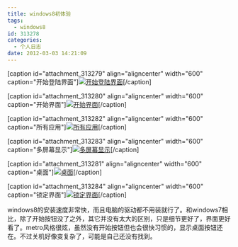 ```yaml
---
title: windows8初体验
tags:
  - windows8
id: 313278
categories:
  - 个人日志
date: 2012-03-03 14:21:09
---
```


[caption id="attachment_313279" align="aligncenter" width="600" caption="开始登陆界面"][![开始登陆界面](http://www.love4026.org/wp-content/uploads/2012/03/IMG_05401-1024x764.jpg "开始登陆界面")](http://www.love4026.org/wp-content/uploads/2012/03/IMG_05401.jpg)[/caption]

[caption id="attachment_313280" align="aligncenter" width="600" caption="开始界面"][![开始界面](http://www.love4026.org/wp-content/uploads/2012/03/IMG_05411-1024x764.jpg "开始界面")](http://www.love4026.org/wp-content/uploads/2012/03/IMG_05411.jpg)[/caption]

[caption id="attachment_313282" align="aligncenter" width="600" caption="所有应用"][![所有应用](http://www.love4026.org/wp-content/uploads/2012/03/IMG_05441-1024x764.jpg "所有应用")](http://www.love4026.org/wp-content/uploads/2012/03/IMG_05441.jpg)[/caption]

[caption id="attachment_313283" align="aligncenter" width="600" caption="多屏幕显示"][![多屏幕显示](http://www.love4026.org/wp-content/uploads/2012/03/IMG_05451-1024x764.jpg "多屏幕显示")](http://www.love4026.org/wp-content/uploads/2012/03/IMG_05451.jpg)[/caption]

[caption id="attachment_313281" align="aligncenter" width="600" caption="桌面"][![桌面](http://www.love4026.org/wp-content/uploads/2012/03/IMG_05431-1024x764.jpg "桌面")](http://www.love4026.org/wp-content/uploads/2012/03/IMG_05431.jpg)[/caption]

[caption id="attachment_313284" align="aligncenter" width="600" caption="锁定界面"][![锁定界面](http://www.love4026.org/wp-content/uploads/2012/03/IMG_05461-1024x764.jpg "锁定界面")](http://www.love4026.org/wp-content/uploads/2012/03/IMG_05461.jpg)[/caption]

windows8的安装速度非常快，而且电脑的驱动都不用装就行了。和windows7相比，除了开始按钮没了之外，其它并没有太大的区别，只是细节更好了，界面更好看了。metro风格很炫，虽然没有开始按钮但也会很快习惯的，显示桌面按钮还在。不过关机好像变复杂了，可能是自己还没有找到。

&nbsp;